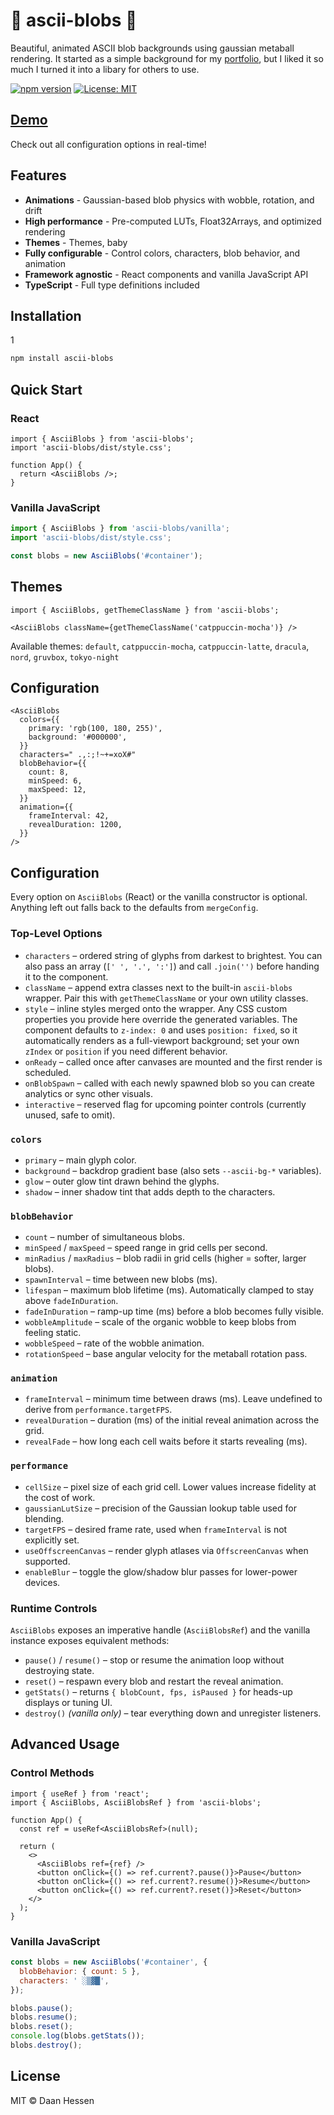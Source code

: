 # 🦍 ascii-blobs 🦍

Beautiful, animated ASCII blob backgrounds using gaussian metaball rendering. It started as a simple background for my [portfolio](https://daanhessen.nl), but I liked it so much I turned it into a libary for others to use. 

[![npm version](https://img.shields.io/npm/v/ascii-blobs.svg)](https://www.npmjs.com/package/ascii-blobs)
[![License: MIT](https://img.shields.io/badge/License-MIT-blue.svg)](https://opensource.org/licenses/MIT)

## [Demo](https://daanhessen.github.io/ASCII-blobs/)

Check out all configuration options in real-time!

## Features

- **Animations** - Gaussian-based blob physics with wobble, rotation, and drift
- **High performance** - Pre-computed LUTs, Float32Arrays, and optimized rendering
- **Themes** - Themes, baby
- **Fully configurable** - Control colors, characters, blob behavior, and animation
- **Framework agnostic** - React components and vanilla JavaScript API
- **TypeScript** - Full type definitions included

## Installation
1
```bash
npm install ascii-blobs
```

## Quick Start

### React

```tsx
import { AsciiBlobs } from 'ascii-blobs';
import 'ascii-blobs/dist/style.css';

function App() {
  return <AsciiBlobs />;
}
```

### Vanilla JavaScript

```js
import { AsciiBlobs } from 'ascii-blobs/vanilla';
import 'ascii-blobs/dist/style.css';

const blobs = new AsciiBlobs('#container');
```

## Themes

```tsx
import { AsciiBlobs, getThemeClassName } from 'ascii-blobs';

<AsciiBlobs className={getThemeClassName('catppuccin-mocha')} />
```

Available themes: `default`, `catppuccin-mocha`, `catppuccin-latte`, `dracula`, `nord`, `gruvbox`, `tokyo-night`

## Configuration

```tsx
<AsciiBlobs
  colors={{
    primary: 'rgb(100, 180, 255)',
    background: '#000000',
  }}
  characters=" .,:;!~+=xoX#"
  blobBehavior={{
    count: 8,
    minSpeed: 6,
    maxSpeed: 12,
  }}
  animation={{
    frameInterval: 42,
    revealDuration: 1200,
  }}
/>
```

## Configuration

Every option on `AsciiBlobs` (React) or the vanilla constructor is optional. Anything left out falls back to the defaults from `mergeConfig`.

### Top-Level Options

- `characters` – ordered string of glyphs from darkest to brightest. You can also pass an array (`[' ', '.', ':']`) and call `.join('')` before handing it to the component.
- `className` – append extra classes next to the built-in `ascii-blobs` wrapper. Pair this with `getThemeClassName` or your own utility classes.
- `style` – inline styles merged onto the wrapper. Any CSS custom properties you provide here override the generated variables. The component defaults to `z-index: 0` and uses `position: fixed`, so it automatically renders as a full-viewport background; set your own `zIndex` or `position` if you need different behavior.
- `onReady` – called once after canvases are mounted and the first render is scheduled.
- `onBlobSpawn` – called with each newly spawned blob so you can create analytics or sync other visuals.
- `interactive` – reserved flag for upcoming pointer controls (currently unused, safe to omit).

### `colors`

- `primary` – main glyph color.
- `background` – backdrop gradient base (also sets `--ascii-bg-*` variables).
- `glow` – outer glow tint drawn behind the glyphs.
- `shadow` – inner shadow tint that adds depth to the characters.

### `blobBehavior`

- `count` – number of simultaneous blobs.
- `minSpeed` / `maxSpeed` – speed range in grid cells per second.
- `minRadius` / `maxRadius` – blob radii in grid cells (higher = softer, larger blobs).
- `spawnInterval` – time between new blobs (ms).
- `lifespan` – maximum blob lifetime (ms). Automatically clamped to stay above `fadeInDuration`.
- `fadeInDuration` – ramp-up time (ms) before a blob becomes fully visible.
- `wobbleAmplitude` – scale of the organic wobble to keep blobs from feeling static.
- `wobbleSpeed` – rate of the wobble animation.
- `rotationSpeed` – base angular velocity for the metaball rotation pass.

### `animation`

- `frameInterval` – minimum time between draws (ms). Leave undefined to derive from `performance.targetFPS`.
- `revealDuration` – duration (ms) of the initial reveal animation across the grid.
- `revealFade` – how long each cell waits before it starts revealing (ms).

### `performance`

- `cellSize` – pixel size of each grid cell. Lower values increase fidelity at the cost of work.
- `gaussianLutSize` – precision of the Gaussian lookup table used for blending.
- `targetFPS` – desired frame rate, used when `frameInterval` is not explicitly set.
- `useOffscreenCanvas` – render glyph atlases via `OffscreenCanvas` when supported.
- `enableBlur` – toggle the glow/shadow blur passes for lower-power devices.

### Runtime Controls

`AsciiBlobs` exposes an imperative handle (`AsciiBlobsRef`) and the vanilla instance exposes equivalent methods:

- `pause()` / `resume()` – stop or resume the animation loop without destroying state.
- `reset()` – respawn every blob and restart the reveal animation.
- `getStats()` – returns `{ blobCount, fps, isPaused }` for heads-up displays or tuning UI.
- `destroy()` *(vanilla only)* – tear everything down and unregister listeners.

## Advanced Usage

### Control Methods

```tsx
import { useRef } from 'react';
import { AsciiBlobs, AsciiBlobsRef } from 'ascii-blobs';

function App() {
  const ref = useRef<AsciiBlobsRef>(null);

  return (
    <>
      <AsciiBlobs ref={ref} />
      <button onClick={() => ref.current?.pause()}>Pause</button>
      <button onClick={() => ref.current?.resume()}>Resume</button>
      <button onClick={() => ref.current?.reset()}>Reset</button>
    </>
  );
}
```

### Vanilla JavaScript

```js
const blobs = new AsciiBlobs('#container', {
  blobBehavior: { count: 5 },
  characters: ' ░▒▓█',
});

blobs.pause();
blobs.resume();
blobs.reset();
console.log(blobs.getStats());
blobs.destroy();
```

## License

MIT © Daan Hessen
